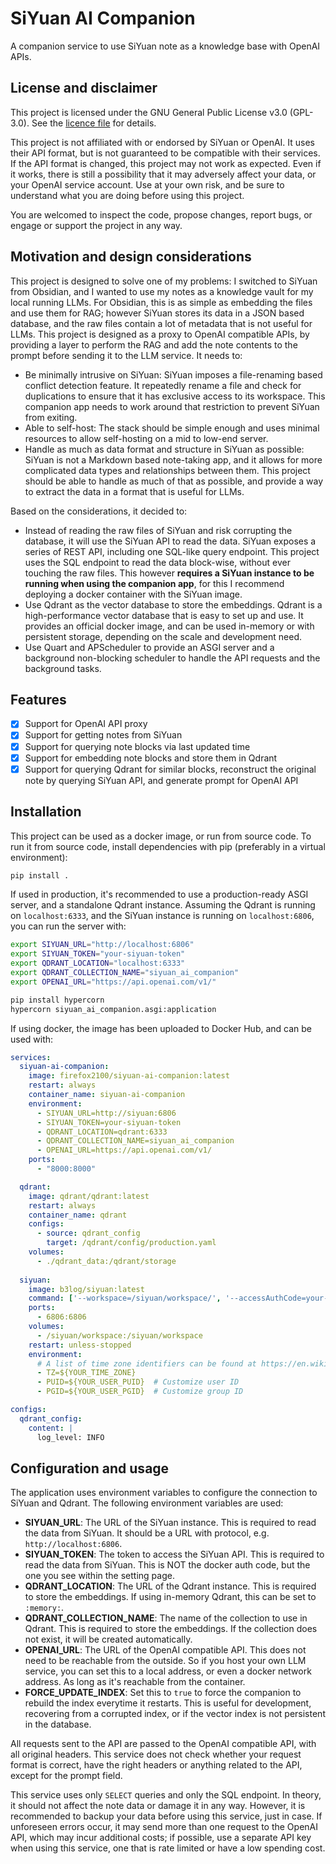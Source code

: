 # SiYuan AI Companion

A companion service to use SiYuan note as a knowledge base with OpenAI APIs.

## License and disclaimer

This project is licensed under the GNU General Public License v3.0 (GPL-3.0). See the [licence file](LICENSE) for details.

This project is not affiliated with or endorsed by SiYuan or OpenAI. It uses their API format, but is not guaranteed to be compatible with their services. If the API format is changed, this project may not work as expected. Even if it works, there is still a possibility that it may adversely affect your data, or your OpenAI service account. Use at your own risk, and be sure to understand what you are doing before using this project.

You are welcomed to inspect the code, propose changes, report bugs, or engage or support the project in any way.

## Motivation and design considerations

This project is designed to solve one of my problems: I switched to SiYuan from Obsidian, and I wanted to use my notes as a knowledge vault for my local running LLMs. For Obsidian, this is as simple as embedding the files and use them for RAG; however SiYuan stores its data in a JSON based database, and the raw files contain a lot of metadata that is not useful for LLMs. This project is designed as a proxy to OpenAI compatible APIs, by providing a layer to perform the RAG and add the note contents to the prompt before sending it to the LLM service. It needs to:

- Be minimally intrusive on SiYuan: SiYuan imposes a file-renaming based conflict detection feature. It repeatedly rename a file and check for duplications to ensure that it has exclusive access to its workspace. This companion app needs to work around that restriction to prevent SiYuan from exiting.
- Able to self-host: The stack should be simple enough and uses minimal resources to allow self-hosting on a mid to low-end server.
- Handle as much as data format and structure in SiYuan as possible: SiYuan is not a Markdown based note-taking app, and it allows for more complicated data types and relationships between them. This project should be able to handle as much of that as possible, and provide a way to extract the data in a format that is useful for LLMs.

Based on the considerations, it decided to:

- Instead of reading the raw files of SiYuan and risk corrupting the database, it will use the SiYuan API to read the data. SiYuan exposes a series of REST API, including one SQL-like query endpoint. This project uses the SQL endpoint to read the data block-wise, without ever touching the raw files. This however **requires a SiYuan instance to be running when using the companion app**, for this I recommend deploying a docker container with the SiYuan image.
- Use Qdrant as the vector database to store the embeddings. Qdrant is a high-performance vector database that is easy to set up and use. It provides an official docker image, and can be used in-memory or with persistent storage, depending on the scale and development need.
- Use Quart and APScheduler to provide an ASGI server and a background non-blocking scheduler to handle the API requests and the background tasks.

## Features

- [x] Support for OpenAI API proxy
- [x] Support for getting notes from SiYuan
- [x] Support for querying note blocks via last updated time
- [x] Support for embedding note blocks and store them in Qdrant
- [x] Support for querying Qdrant for similar blocks, reconstruct the original note by querying SiYuan API, and generate prompt for OpenAI API

## Installation

This project can be used as a docker image, or run from source code. To run it from source code, install dependencies with pip (preferably in a virtual environment):

```bash
pip install .
```

If used in production, it's recommended to use a production-ready ASGI server, and a standalone Qdrant instance. Assuming the Qdrant is running on `localhost:6333`, and the SiYuan instance is running on `localhost:6806`, you can run the server with:

```bash
export SIYUAN_URL="http://localhost:6806"
export SIYUAN_TOKEN="your-siyuan-token"
export QDRANT_LOCATION="localhost:6333"
export QDRANT_COLLECTION_NAME="siyuan_ai_companion"
export OPENAI_URL="https://api.openai.com/v1/"

pip install hypercorn
hypercorn siyuan_ai_companion.asgi:application
```

If using docker, the image has been uploaded to Docker Hub, and can be used with:

```yaml
services:
  siyuan-ai-companion:
    image: firefox2100/siyuan-ai-companion:latest
    restart: always
    container_name: siyuan-ai-companion
    environment:
      - SIYUAN_URL=http://siyuan:6806
      - SIYUAN_TOKEN=your-siyuan-token
      - QDRANT_LOCATION=qdrant:6333
      - QDRANT_COLLECTION_NAME=siyuan_ai_companion
      - OPENAI_URL=https://api.openai.com/v1/
    ports:
      - "8000:8000"

  qdrant:
    image: qdrant/qdrant:latest
    restart: always
    container_name: qdrant
    configs:
      - source: qdrant_config
        target: /qdrant/config/production.yaml
    volumes:
      - ./qdrant_data:/qdrant/storage
  
  siyuan:
    image: b3log/siyuan:latest
    command: ['--workspace=/siyuan/workspace/', '--accessAuthCode=your-auth-code']
    ports:
      - 6806:6806
    volumes:
      - /siyuan/workspace:/siyuan/workspace
    restart: unless-stopped
    environment:
      # A list of time zone identifiers can be found at https://en.wikipedia.org/wiki/List_of_tz_database_time_zones
      - TZ=${YOUR_TIME_ZONE}
      - PUID=${YOUR_USER_PUID}  # Customize user ID
      - PGID=${YOUR_USER_PGID}  # Customize group ID

configs:
  qdrant_config:
    content: |
      log_level: INFO
```

## Configuration and usage

The application uses environment variables to configure the connection to SiYuan and Qdrant. The following environment variables are used:

- **SIYUAN_URL**: The URL of the SiYuan instance. This is required to read the data from SiYuan. It should be a URL with protocol, e.g. `http://localhost:6806`.
- **SIYUAN_TOKEN**: The token to access the SiYuan API. This is required to read the data from SiYuan. This is NOT the docker auth code, but the one you see within the setting page.
- **QDRANT_LOCATION**: The URL of the Qdrant instance. This is required to store the embeddings. If using in-memory Qdrant, this can be set to `:memory:`.
- **QDRANT_COLLECTION_NAME**: The name of the collection to use in Qdrant. This is required to store the embeddings. If the collection does not exist, it will be created automatically.
- **OPENAI_URL**: The URL of the OpenAI compatible API. This does not need to be reachable from the outside. So if you host your own LLM service, you can set this to a local address, or even a docker network address. As long as it's reachable from the container.
- **FORCE_UPDATE_INDEX**: Set this to `true` to force the companion to rebuild the index everytime it restarts. This is useful for development, recovering from a corrupted index, or if the vector index is not persistent in the database.

All requests sent to the API are passed to the OpenAI compatible API, with all original headers. This service does not check whether your request format is correct, have the right headers or anything related to the API, except for the prompt field.

This service uses only `SELECT` queries and only the SQL endpoint. In theory, it should not affect the note data or damage it in any way. However, it is recommended to backup your data before using this service, just in case. If unforeseen errors occur, it may send more than one request to the OpenAI API, which may incur additional costs; if possible, use a separate API key when using this service, one that is rate limited or have a low spending cost.
